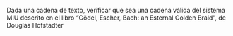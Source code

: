 Dada una cadena de texto, verificar que sea una cadena válida del sistema MIU descrito en el libro “Gödel, Escher, Bach: an Esternal Golden Braid”, de Douglas Hofstadter